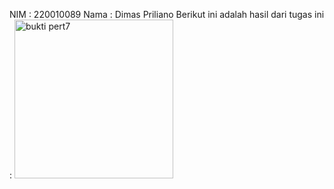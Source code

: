 NIM : 220010089
Nama : Dimas Priliano
Berikut ini adalah hasil dari tugas ini :
<img width="254" alt="bukti pert7" src="https://github.com/user-attachments/assets/1b44393c-c21a-40ad-9204-f94bf5846ac9">
